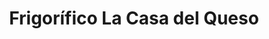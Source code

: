 ---
title: "Frigorífico La Casa del Queso"
url: /valencia/frigorifico-la-casa-del-queso/
shop: carnicero
---